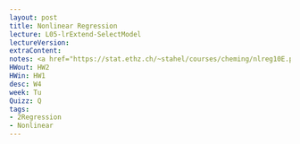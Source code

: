 ```yaml
---
layout: post
title: Nonlinear Regression
lecture: L05-lrExtend-SelectModel
lectureVersion:  
extraContent:
notes: <a href="https://stat.ethz.ch/~stahel/courses/cheming/nlreg10E.pdf"> Useful </a> 
HWout: HW2 
HWin: HW1
desc: W4
week: Tu
Quizz: Q
tags:
- 2Regression
- Nonlinear
---
```

